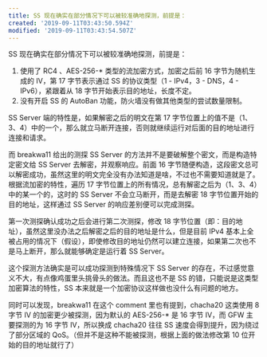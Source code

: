 ```yaml
---
title: SS 现在确实在部分情况下可以被较准确地探测，前提是：
created: '2019-09-11T03:43:50.594Z'
modified: '2019-09-11T03:43:54.507Z'
---
```


SS 现在确实在部分情况下可以被较准确地探测，前提是：

1. 使用了 RC4 、AES-256-* 类型的流加密方式，加密之后前 16 字节为随机生成的 IV，第 17 字节表示通过 SS 的协议类型（1 - IPv4，3 - DNS，4 - IPv6），紧跟着从 18 字节开始表示目的地址，长度不定。
2. 没有开启 SS 的 AutoBan 功能，防火墙没有做其他类型的尝试数量限制。

SS Server 端的特性是，如果解密之后的明文在第 17 字节位置上的值不是（1、3、4）中的一个，那么就立马断开连接，否则就继续运行对后面的目的地址进行连接和请求。

而 breakwa11 给出的测探 SS Server 的方法并不是要破解整个密文，而是构造特定密文给 SS Server 去解密，并观察响应。前面 16 字节随便构造，这段密文总可以解密成功，虽然这里的明文完全没有办法知道是啥，不过也不需要知道就是了。根据流加密的特性，遍历 17 字节位置上的所有情况，总有解密之后为（1、3、4）中的某一个的，这时的 SS Server 不会立马断开，而是去解密 18 字节位置开始的目的地址，这样通过 SS Server 的响应差别便可以完成测探。

第一次测探确认成功之后会进行第二次测探，修改 18 字节位置（即：目的地址），虽然这里没办法之后解密之后的目的地址是什么，但是目前 IPv4 基本上全被占用的情况下（假设），即使修改目的地址仍然可以建立连接，如果第二次也不是马上断开，那么就能够确定是运行着 SS Server。

这个探测方法确实是可以成功探测到特殊情况下 SS Server 的存在，不过感觉意义不大，有点像鸡蛋里头挑骨头的做法。而且这也不是 SS 的错，只能说是这类型加密算法的特性，SS 本来就是一个加密协议这样做也没什么有问题的地方。

同时可以发现，breakwa11 在这个 comment 里也有提到，chacha20 这类使用 8 字节 IV 的加密更少被探测，因为默认的 AES-256-* 是 16 字节 IV，而 GFW 主要探测的为 16 字节 IV，所以换成 chacha20 往往 SS 速度会得到提升，因为绕过了部分区域的 QoS。（但并不是这种不能被探测，根据上面的做法修改第 10 位开始的目的地址就行了）


